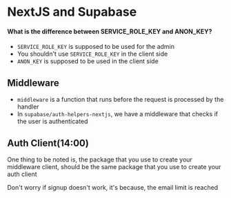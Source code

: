 # NextJS and Supabase

#### What is the difference between SERVICE_ROLE_KEY and ANON_KEY?

- `SERVICE_ROLE_KEY` is supposed to be used for the admin
- You shouldn't use `SERVICE_ROLE_KEY` in the client side
- `ANON_KEY` is supposed to be used in the client side

## Middleware

- `middleware` is a function that runs before the request is processed by the handler
- In `supabase/auth-helpers-nextjs`, we have a middleware that checks if the user is authenticated

## Auth Client(14:00)

One thing to be noted is, the package that you use to create your middleware client, should be the same package that you use to create your auth client

Don't worry if signup doesn't work, it's because, the email limit is reached
